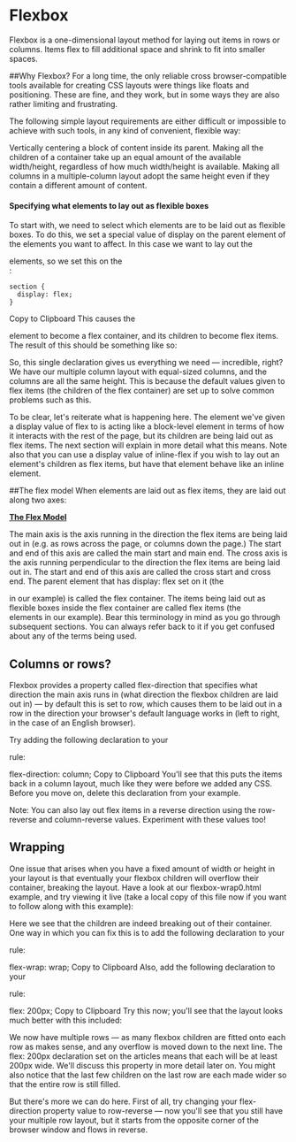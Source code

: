 # Flexbox

Flexbox is a one-dimensional layout method for laying out items in rows or columns. Items flex to fill additional space and shrink to fit into smaller spaces.

##Why Flexbox?
For a long time, the only reliable cross browser-compatible tools available for creating CSS layouts were things like floats and positioning. These are fine, and they work, but in some ways they are also rather limiting and frustrating.

The following simple layout requirements are either difficult or impossible to achieve with such tools, in any kind of convenient, flexible way:


Vertically centering a block of content inside its parent.
Making all the children of a container take up an equal amount of the available width/height, regardless of how much width/height is available.
Making all columns in a multiple-column layout adopt the same height even if they contain a different amount of content.

#### Specifying what elements to lay out as flexible boxes
To start with, we need to select which elements are to be laid out as flexible boxes. To do this, we set a special value of display on the parent element of the elements you want to affect. In this case we want to lay out the <article> elements, so we set this on the <section>:

```
section {
  display: flex;
}
```
Copy to Clipboard
This causes the <section> element to become a flex container, and its children to become flex items. The result of this should be something like so:



So, this single declaration gives us everything we need — incredible, right? We have our multiple column layout with equal-sized columns, and the columns are all the same height. This is because the default values given to flex items (the children of the flex container) are set up to solve common problems such as this.

To be clear, let's reiterate what is happening here. The element we've given a   display value of flex to is acting like a block-level element in terms of how it interacts with the rest of the page, but its children are being laid out as flex items. The next section will explain in more detail what this means. Note also that you can use a display value of inline-flex if you wish to lay out an element's children as flex items, but have that element behave like an inline element.

##The flex model
When elements are laid out as flex items, they are laid out along two axes:

**[The Flex Model](https://developer.mozilla.org/en-US/docs/Learn/CSS/CSS_layout/Flexbox/flex_terms.png)** <br>

The main axis is the axis running in the direction the flex items are being laid out in (e.g. as rows across the page, or columns down the page.) The start and end of this axis are called the main start and main end.
The cross axis is the axis running perpendicular to the direction the flex items are being laid out in. The start and end of this axis are called the cross start and cross end.
The parent element that has display: flex set on it (the <section> in our example) is called the flex container.
The items being laid out as flexible boxes inside the flex container are called flex items (the <article> elements in our example).
Bear this terminology in mind as you go through subsequent sections. You can always refer back to it if you get confused about any of the terms being used.

## Columns or rows?
Flexbox provides a property called flex-direction that specifies what direction the main axis runs in (what direction the flexbox children are laid out in) — by default this is set to row, which causes them to be laid out in a row in the direction your browser's default language works in (left to right, in the case of an English browser).

Try adding the following declaration to your <section> rule:

flex-direction: column;
Copy to Clipboard
You'll see that this puts the items back in a column layout, much like they were before we added any CSS. Before you move on, delete this declaration from your example.

Note: You can also lay out flex items in a reverse direction using the row-reverse and column-reverse values. Experiment with these values too!

## Wrapping
One issue that arises when you have a fixed amount of width or height in your layout is that eventually your flexbox children will overflow their container, breaking the layout. Have a look at our flexbox-wrap0.html example, and try viewing it live (take a local copy of this file now if you want to follow along with this example):



Here we see that the children are indeed breaking out of their container. One way in which you can fix this is to add the following declaration to your <section> rule:

flex-wrap: wrap;
Copy to Clipboard
Also, add the following declaration to your <article> rule:

flex: 200px;
Copy to Clipboard
Try this now; you'll see that the layout looks much better with this included:

We now have multiple rows — as many flexbox children are fitted onto each row as makes sense, and any overflow is moved down to the next line. The flex: 200px declaration set on the articles means that each will be at least 200px wide. We'll discuss this property in more detail later on. You might also notice that the last few children on the last row are each made wider so that the entire row is still filled.

But there's more we can do here. First of all, try changing your flex-direction property value to row-reverse — now you'll see that you still have your multiple row layout, but it starts from the opposite corner of the browser window and flows in reverse.
